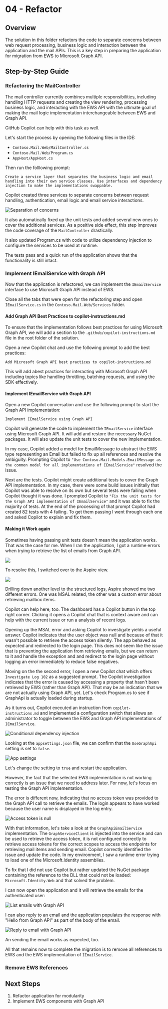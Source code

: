 # 04 - Refactor

## Overview

The solution in this folder refactors the code to separate concerns between web request processing, business logic and interaction between the application and the mail APIs. This is a key step in preparing the application for migration from EWS to Microsoft Graph API.

## Step-by-Step Guide

### Refactoring the MailController

The mail controller currently combines multiple responsibilities, including handling HTTP requests and creating the view rendering, processing business logic, and interacting with the EWS API with the ultimate goal of making the mail logic implementation interchangeable between EWS and Graph API.

GitHub Copilot can help with this task as well.

Let's start the process by opening the following files in the IDE:

- `Contoso.Mail.Web/MailController.cs`
- `Contoso.Mail.Web/Program.cs`
- `AppHost/AppHost.cs`

Then run the folllowing prompt:

```prompt
Create a service layer that separates the business logic and email handling into their own service classes. Use interfaces and dependency injection to make the implementations swappable.
```

Copilot created three services to separate concerns between request handling, authentication, email logic and email service interactions.

![Separation of concerns](../../../docs/images/Migration-Refactoring-Services.png)

It also automatically fixed up the unit tests and added several new ones to cover the additional services. As a positive side effect, this step improves the code coverage of the `MailController` drastically.

It also updated Program.cs with code to utilize dependency injection to configure the services to be used at runtime.

The tests pass and a quick run of the application shows that the functionality is still intact.

### Implement IEmailService with Graph API

Now that the application is refactored, we can implement the `IEmailService` interface to use Microsoft Graph API instead of EWS.

Close all the tabs that were open for the refactoring step and open `IEmailService.cs` in the `Contoso.Mail.Web/Services` folder.

#### Add Graph API Best Practices to copilot-instructions.md

To ensure that the implementation follows best practices for using Microsoft Graph API, we will add a section to the `.github/copilot-instructions.md` file in the root folder of the solution.

Open a new Copilot chat and use the following prompt to add the best practices:

```prompt
Add Microsoft Graph API best practices to copilot-instructions.md
```

This will add abest practices for interacting with Microsoft Graph API including topics like handling throttling, batching requests, and using the SDK effectively.

#### Implement IEmailService with Graph API

Open a new Copilot conversation and use the following prompt to start the Graph API implementation:

```prompt
Implement IEmailService using Graph API
```

Copilot will generate the code to implement the `IEmailService` interface using Microsoft Graph API. It will add and restore the necessary NuGet packages. It will also update the unit tests to cover the new implementation.

In my case, Copilot added a model for EmailMessage to abstract the EWS type representing an Email but failed to fix up all references and resolve the ambiguity. Prompting Copilot to `"Use Contoso.Mail.Models.EmailMessage as the common model for all implementations of IEmailService"` resolved the issue.

Next are the tests. Copilot might create additional tests to cover the Graph API implementation. In my case, there were some build issues inititally that Copilot was able to resolve on its own but several tests were failing when Copilot thought it was done. I prompted Copilot to `"Fix the unit tests for the Graph API implementation of IEmailService"` and it was able to fix the majority of tests. At the end of the processing of that prompt Copilot had created 82 tests with 4 failing. To get them passing I went through each one and asked Copilot to explain and fix them.

#### Making it Work again

Sometimes having passing unit tests doesn't mean the application works. That was the case for me. When I ran the application, I got a runtime errors when trying to retrieve the list of emails from Graph API.

![](../../../docs/images/Migration-GraphApi-RuntimeError.png)

To resolve this, I switched over to the Aspire view.

![](../../../docs/images/Migration-GraphApi-Aspire-Error.png)

Drilling down another level to the structured logs, Aspire showed me two different errors. One was MSAL related, the other was a custom error about retrieving mailbox items.

Copilot can help here, too. The dashboard has a Copilot button in the top right corner. Clicking it opens a Copilot chat that is context aware and can help with the current issue or run a analysis of recent logs.

Opening up the MSAL error and asking Copilot to investigate yields a useful answer. Copilot indicates that the user object was null and because of that it wasn't possible to retrieve the access token silently. The app behaved as expected and redirected to the login page. This does not seem like the issue that is preventing the application from retrieving emails, but we can return to it and handle the exception and and redirect to the login page without logging an error immediately to reduce false negatives.

Moving on the the second error, I open a new Copilot chat which offers `Investigate Log 102` as a suggested prompt. The Copilot investigation indicates that the error is caused by accessing a property that hasn't been retrieved by EWS (rather than Graph API). That may be an indication that we are not actually using Graph API, yet. Let's check Program.cs to see if GraphApi is actually loaded during startup.

As it turns out, Copilot executed an instruction from `copilot-instructions.md` and implemented a configuration switch that allows an administrator to toggle between the EWS and Graph API implementations of `IEmailService`. 

![Conditional dependency injection](../../../docs/images/Migration-GraphApi-DependencyInjection.png)

Looking at the `appsettings.json` file, we can confirm that the `UseGraphApi` setting is set to `false`.

![App settings](../../../docs/images/Migration-GraphApi-AppSettings.png)

Let's change the setting to `true` and restart the application.

However, the fact that the selected EWS implementation is not working correctly is an issue that we need to address later. For now, let's focus on testing the Graph API implementation.

The error is different now, indicating that no access token was provided to the Graph API call to retrieve the emails. The login appears to have worked because the user name is displayed in the log entry.

![Access token is null](../../../docs/images/Migration-GraphAPI-AccessTokenError.png)

With that information, let's take a look at the `GraphApiEmailService` implementation. The `GraphServiceClient` is injected into the service and can be used to retrieve the access token, it is not configured correctly to retrieve access tokens for the correct scopes to access the endpoints for retrieving mail items and sending email. Copilot correctly identified the issue and update the code. In my environment, I saw a runtime error trying to load one of the Microsoft.Identity assemblies.

To fix that I did not use Copilot but rather updated the NuGet package containing the reference to the DLL that could not be loaded: `Microsoft.Identity.Web` and that solved the problem.

I can now open the application and it will retrieve the emails for the authenticated user:

![List emails with Graph API](../../../docs/images/Migration-GraphApi-ListEmails.png)

I can also reply to an email and the application populates the response with "Hello from Graph API" as part of the body of the email.

![Reply to email with Graph API](../../../docs/images/Migration-GraphAPI-Reply.png)

An sending the email works as expected, too.

All that remains now to complete the migration is to remove all references to EWS and the EWS implementation of `IEmailService`.

### Remove EWS References










## Next Steps

1. Refactor application for modularity
1. Implement EWS components with Graph API
